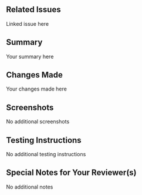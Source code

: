 <!-- For titles, please adhere to the following title template if possible:
[Feature/Fix/Refactor]/[Identifier]: Short descriptive title
Ex. Bugfix/ENG-123: Fix app crash -->

## Related Issues

<!-- A link to any related issues or bugs that the pull request addresses, \
connecting the code's context with the issues it solves. Please see
https://linear.app/docs/github#link-to-a-linear-issue for keywords to link an issue.
Ex. Closes ENG-123, References ENG-456 -->

Linked issue here

## Summary

<!-- Provide a concise summary as to why are the changes needed.
Include any relevant links, such as tickets, discussions, or design documents. -->

Your summary here

## Changes Made

<!-- Describe the specific changes that have been made in this pull
request. Provide details on the approach taken to address the problem and any notable
implementation details. -->

Your changes made here

<!-- Optional Sections -->

## Screenshots

<!-- If the changes are visual, including screenshots or GIFs can help reviewers understand
them more easily. -->

No additional screenshots

## Testing Instructions

<!-- Instructions on how to test the changes made in the pull request, helping reviewers
validate the code. -->

No additional testing instructions

## Special Notes for Your Reviewer(s)

<!-- If there are any specific instructions or considerations you want to highlight for the
reviewer, include them in this section. -->

No additional notes
